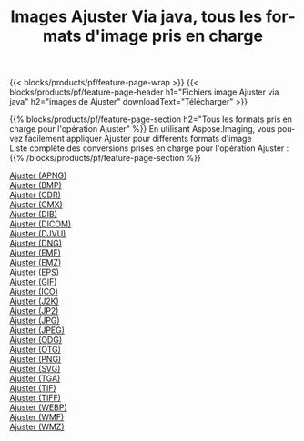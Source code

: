 ﻿---
title: Images Ajuster Via java, tous les formats d'image pris en charge 
weight: 3920
url: /fr/java/adjust 
lang: fr
langdirlevel: 2
locales: zh-hans,ja,it,ru,de,es,fr,nl,id,lt,pl,pt,vi,tr,ko,zh-hant,ar,hi,th,sv,cs,uk,he
description: En utilisant Aspose.Imaging, vous pouvez facilement Ajuster images Via java
---

{{< blocks/products/pf/feature-page-wrap >}}
{{< blocks/products/pf/feature-page-header h1="Fichiers image Ajuster via java" h2="images de Ajuster" downloadText="Télécharger" >}}


{{% blocks/products/pf/feature-page-section  h2="Tous les formats pris en charge pour l'opération Ajuster" %}}
En utilisant Aspose.Imaging, vous pouvez facilement appliquer Ajuster pour différents formats d'image
<br/>
Liste complète des conversions prises en charge pour l'opération Ajuster :
{{% /blocks/products/pf/feature-page-section %}}
<div class="container-fluid productfamilypage bg-gray">
    <div class="convertypes bg-gray agp-content section">
        <div class="container">
		<div class="row other-converters">
		    <div class='col-md-2 other-converter remove-lp remove-rp'><a href="/imaging/fr/java/adjust/apng" >Ajuster (APNG)</a></div><div class='col-md-2 other-converter remove-lp remove-rp'><a href="/imaging/fr/java/adjust/bmp" >Ajuster (BMP)</a></div><div class='col-md-2 other-converter remove-lp remove-rp'><a href="/imaging/fr/java/adjust/cdr" >Ajuster (CDR)</a></div><div class='col-md-2 other-converter remove-lp remove-rp'><a href="/imaging/fr/java/adjust/cmx" >Ajuster (CMX)</a></div><div class='col-md-2 other-converter remove-lp remove-rp'><a href="/imaging/fr/java/adjust/dib" >Ajuster (DIB)</a></div><div class='col-md-2 other-converter remove-lp remove-rp'><a href="/imaging/fr/java/adjust/dicom" >Ajuster (DICOM)</a></div><div class='col-md-2 other-converter remove-lp remove-rp'><a href="/imaging/fr/java/adjust/djvu" >Ajuster (DJVU)</a></div><div class='col-md-2 other-converter remove-lp remove-rp'><a href="/imaging/fr/java/adjust/dng" >Ajuster (DNG)</a></div><div class='col-md-2 other-converter remove-lp remove-rp'><a href="/imaging/fr/java/adjust/emf" >Ajuster (EMF)</a></div><div class='col-md-2 other-converter remove-lp remove-rp'><a href="/imaging/fr/java/adjust/emz" >Ajuster (EMZ)</a></div><div class='col-md-2 other-converter remove-lp remove-rp'><a href="/imaging/fr/java/adjust/eps" >Ajuster (EPS)</a></div><div class='col-md-2 other-converter remove-lp remove-rp'><a href="/imaging/fr/java/adjust/gif" >Ajuster (GIF)</a></div><div class='col-md-2 other-converter remove-lp remove-rp'><a href="/imaging/fr/java/adjust/ico" >Ajuster (ICO)</a></div><div class='col-md-2 other-converter remove-lp remove-rp'><a href="/imaging/fr/java/adjust/j2k" >Ajuster (J2K)</a></div><div class='col-md-2 other-converter remove-lp remove-rp'><a href="/imaging/fr/java/adjust/jp2" >Ajuster (JP2)</a></div><div class='col-md-2 other-converter remove-lp remove-rp'><a href="/imaging/fr/java/adjust/jpg" >Ajuster (JPG)</a></div><div class='col-md-2 other-converter remove-lp remove-rp'><a href="/imaging/fr/java/adjust/jpeg" >Ajuster (JPEG)</a></div><div class='col-md-2 other-converter remove-lp remove-rp'><a href="/imaging/fr/java/adjust/odg" >Ajuster (ODG)</a></div><div class='col-md-2 other-converter remove-lp remove-rp'><a href="/imaging/fr/java/adjust/otg" >Ajuster (OTG)</a></div><div class='col-md-2 other-converter remove-lp remove-rp'><a href="/imaging/fr/java/adjust/png" >Ajuster (PNG)</a></div><div class='col-md-2 other-converter remove-lp remove-rp'><a href="/imaging/fr/java/adjust/svg" >Ajuster (SVG)</a></div><div class='col-md-2 other-converter remove-lp remove-rp'><a href="/imaging/fr/java/adjust/tga" >Ajuster (TGA)</a></div><div class='col-md-2 other-converter remove-lp remove-rp'><a href="/imaging/fr/java/adjust/tif" >Ajuster (TIF)</a></div><div class='col-md-2 other-converter remove-lp remove-rp'><a href="/imaging/fr/java/adjust/tiff" >Ajuster (TIFF)</a></div><div class='col-md-2 other-converter remove-lp remove-rp'><a href="/imaging/fr/java/adjust/webp" >Ajuster (WEBP)</a></div><div class='col-md-2 other-converter remove-lp remove-rp'><a href="/imaging/fr/java/adjust/wmf" >Ajuster (WMF)</a></div><div class='col-md-2 other-converter remove-lp remove-rp'><a href="/imaging/fr/java/adjust/wmz" >Ajuster (WMZ)</a></div>
                </div>
        </div>
    </div>
</div>
<br/>
